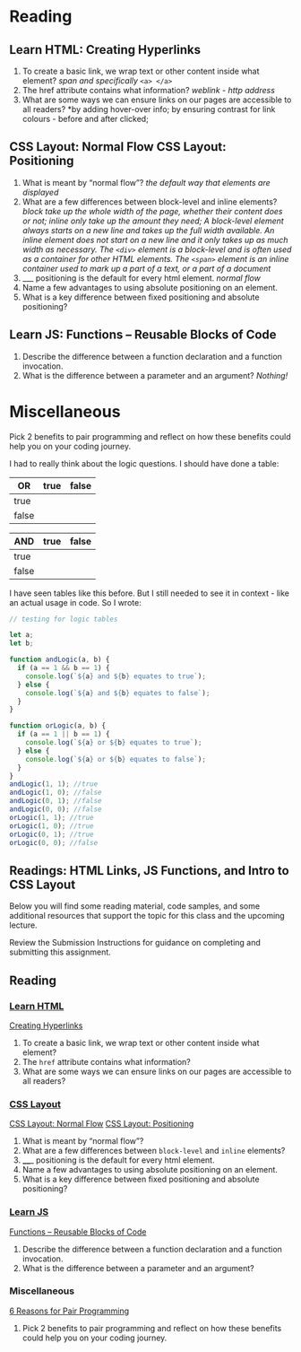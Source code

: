 # Reading

## Learn HTML: Creating Hyperlinks

1. To create a basic link, we wrap text or other content inside what element? _span and specifically_ `<a> </a>`
2. The href attribute contains what information? _weblink - http address_
3. What are some ways we can ensure links on our pages are accessible to all readers? \*by adding hover-over info; by ensuring contrast for link colours - before and after clicked;

## CSS Layout: Normal Flow CSS Layout: Positioning

1. What is meant by “normal flow”? _the default way that elements are displayed_
2. What are a few differences between block-level and inline elements? _block take up the whole width of the page, whether their content does or not; inline only take up the amount they need; A block-level element always starts on a new line and takes up the full width available. An inline element does not start on a new line and it only takes up as much width as necessary. The `<div>` element is a block-level and is often used as a container for other HTML elements. The `<span>` element is an inline container used to mark up a part of a text, or a part of a document_
3. \_\_\_ positioning is the default for every html element. _normal flow_
4. Name a few advantages to using absolute positioning on an element.
5. What is a key difference between fixed positioning and absolute positioning?

## Learn JS: Functions – Reusable Blocks of Code

1. Describe the difference between a function declaration and a function invocation.
2. What is the difference between a parameter and an argument? _Nothing!_

# Miscellaneous

Pick 2 benefits to pair programming and reflect on how these benefits could help you on your coding journey.

I had to really think about the logic questions. I should have done a table:

| OR    | true | false |
| ----- | ---- | ----- |
| true  |      |       |
| false |      |       |

| AND   | true | false |
| ----- | ---- | ----- |
| true  |      |       |
| false |      |       |

I have seen tables like this before. But I still needed to see it in context - like an actual usage in code. So I wrote:

```javascript
// testing for logic tables

let a;
let b;

function andLogic(a, b) {
  if (a == 1 && b == 1) {
    console.log(`${a} and ${b} equates to true`);
  } else {
    console.log(`${a} and ${b} equates to false`);
  }
}

function orLogic(a, b) {
  if (a == 1 || b == 1) {
    console.log(`${a} or ${b} equates to true`);
  } else {
    console.log(`${a} or ${b} equates to false`);
  }
}
andLogic(1, 1); //true
andLogic(1, 0); //false
andLogic(0, 1); //false
andLogic(0, 0); //false
orLogic(1, 1); //true
orLogic(1, 0); //true
orLogic(0, 1); //true
orLogic(0, 0); //false
```

<section style="height: auto;">
        <h1 id="readings-html-links-js-functions-and-intro-to-css-layout">Readings: HTML Links, JS Functions, and Intro to CSS Layout</h1>

<p>Below you will find some reading material, code samples, and some additional resources that support the topic for this class and the upcoming lecture.</p>

<p>Review the Submission Instructions for guidance on completing and submitting this assignment.</p>

<h2 id="reading">Reading</h2>

<h3 id="learn-html"><a href="https://developer.mozilla.org/en-US/docs/Learn/HTML" target="_blank">Learn HTML</a></h3>

<p><a href="https://developer.mozilla.org/en-US/docs/Learn/HTML/Introduction_to_HTML/Creating_hyperlinks" target="_blank">Creating Hyperlinks</a></p>

<ol>
  <li>To create a basic link, we wrap text or other content inside what element?</li>
  <li>The <code class="language-plaintext highlighter-rouge">href</code> attribute contains what information?</li>
  <li>What are some ways we can ensure links on our pages are accessible to all readers?</li>
</ol>

<h3 id="css-layout"><a href="https://developer.mozilla.org/en-US/docs/Learn/CSS/CSS_layout" target="_blank">CSS Layout</a></h3>

<p><a href="https://developer.mozilla.org/en-US/docs/Learn/CSS/CSS_layout/Normal_Flow" target="_blank">CSS Layout: Normal Flow</a>
<a href="https://developer.mozilla.org/en-US/docs/Learn/CSS/CSS_layout/Positioning" target="_blank">CSS Layout: Positioning</a></p>

<ol>
  <li>What is meant by “normal flow”?</li>
  <li>What are a few differences between <code class="language-plaintext highlighter-rouge">block-level</code> and <code class="language-plaintext highlighter-rouge">inline</code> elements?</li>
  <li><strong>__</strong>_ positioning is the default for every html element.</li>
  <li>Name a few advantages to using absolute positioning on an element.</li>
  <li>What is a key difference between fixed positioning and absolute positioning?</li>
</ol>

<h3 id="learn-js"><a href="https://developer.mozilla.org/en-US/docs/Learn/JavaScript" target="_blank">Learn JS</a></h3>

<p><a href="https://developer.mozilla.org/en-US/docs/Learn/JavaScript/Building_blocks/Functions" target="_blank">Functions – Reusable Blocks of Code</a></p>

<ol>
  <li>Describe the difference between a function declaration and a function invocation.</li>
  <li>What is the difference between a parameter and an argument?</li>
</ol>

<h3 id="miscellaneous">Miscellaneous</h3>

<p><a href="https://www.codefellows.org/blog/6-reasons-for-pair-programming/" target="_blank">6 Reasons for Pair Programming</a></p>

<ol>
  <li>Pick 2 benefits to pair programming and reflect on how these benefits could help you on your coding journey.</li>
</ol>

</section>
